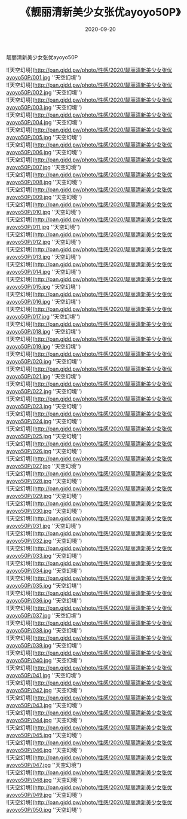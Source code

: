 ﻿---
layout: post
title:  《靓丽清新美少女张优ayoyo50P》
date:   2020-09-20
img: http://pan.gjdd.pw/photo/性感/2020/靓丽清新美少女张优ayoyo50P/000.jpg
categories: [美女, 性感, 泳衣]
---

靓丽清新美少女张优ayoyo50P



![天空幻境](http://pan.gjdd.pw/photo/性感/2020/靓丽清新美少女张优ayoyo50P/001.jpg ''天空幻境'') <br>
![天空幻境](http://pan.gjdd.pw/photo/性感/2020/靓丽清新美少女张优ayoyo50P/002.jpg ''天空幻境'') <br>
![天空幻境](http://pan.gjdd.pw/photo/性感/2020/靓丽清新美少女张优ayoyo50P/003.jpg ''天空幻境'') <br>
![天空幻境](http://pan.gjdd.pw/photo/性感/2020/靓丽清新美少女张优ayoyo50P/004.jpg ''天空幻境'') <br>
![天空幻境](http://pan.gjdd.pw/photo/性感/2020/靓丽清新美少女张优ayoyo50P/005.jpg ''天空幻境'') <br>
![天空幻境](http://pan.gjdd.pw/photo/性感/2020/靓丽清新美少女张优ayoyo50P/006.jpg ''天空幻境'') <br>
![天空幻境](http://pan.gjdd.pw/photo/性感/2020/靓丽清新美少女张优ayoyo50P/007.jpg ''天空幻境'') <br>
![天空幻境](http://pan.gjdd.pw/photo/性感/2020/靓丽清新美少女张优ayoyo50P/008.jpg ''天空幻境'') <br>
![天空幻境](http://pan.gjdd.pw/photo/性感/2020/靓丽清新美少女张优ayoyo50P/009.jpg ''天空幻境'') <br>
![天空幻境](http://pan.gjdd.pw/photo/性感/2020/靓丽清新美少女张优ayoyo50P/010.jpg ''天空幻境'') <br>
![天空幻境](http://pan.gjdd.pw/photo/性感/2020/靓丽清新美少女张优ayoyo50P/011.jpg ''天空幻境'') <br>
![天空幻境](http://pan.gjdd.pw/photo/性感/2020/靓丽清新美少女张优ayoyo50P/012.jpg ''天空幻境'') <br>
![天空幻境](http://pan.gjdd.pw/photo/性感/2020/靓丽清新美少女张优ayoyo50P/013.jpg ''天空幻境'') <br>
![天空幻境](http://pan.gjdd.pw/photo/性感/2020/靓丽清新美少女张优ayoyo50P/014.jpg ''天空幻境'') <br>
![天空幻境](http://pan.gjdd.pw/photo/性感/2020/靓丽清新美少女张优ayoyo50P/015.jpg ''天空幻境'') <br>
![天空幻境](http://pan.gjdd.pw/photo/性感/2020/靓丽清新美少女张优ayoyo50P/016.jpg ''天空幻境'') <br>
![天空幻境](http://pan.gjdd.pw/photo/性感/2020/靓丽清新美少女张优ayoyo50P/017.jpg ''天空幻境'') <br>
![天空幻境](http://pan.gjdd.pw/photo/性感/2020/靓丽清新美少女张优ayoyo50P/018.jpg ''天空幻境'') <br>
![天空幻境](http://pan.gjdd.pw/photo/性感/2020/靓丽清新美少女张优ayoyo50P/019.jpg ''天空幻境'') <br>
![天空幻境](http://pan.gjdd.pw/photo/性感/2020/靓丽清新美少女张优ayoyo50P/020.jpg ''天空幻境'') <br>
![天空幻境](http://pan.gjdd.pw/photo/性感/2020/靓丽清新美少女张优ayoyo50P/021.jpg ''天空幻境'') <br>
![天空幻境](http://pan.gjdd.pw/photo/性感/2020/靓丽清新美少女张优ayoyo50P/022.jpg ''天空幻境'') <br>
![天空幻境](http://pan.gjdd.pw/photo/性感/2020/靓丽清新美少女张优ayoyo50P/023.jpg ''天空幻境'') <br>
![天空幻境](http://pan.gjdd.pw/photo/性感/2020/靓丽清新美少女张优ayoyo50P/024.jpg ''天空幻境'') <br>
![天空幻境](http://pan.gjdd.pw/photo/性感/2020/靓丽清新美少女张优ayoyo50P/025.jpg ''天空幻境'') <br>
![天空幻境](http://pan.gjdd.pw/photo/性感/2020/靓丽清新美少女张优ayoyo50P/026.jpg ''天空幻境'') <br>
![天空幻境](http://pan.gjdd.pw/photo/性感/2020/靓丽清新美少女张优ayoyo50P/027.jpg ''天空幻境'') <br>
![天空幻境](http://pan.gjdd.pw/photo/性感/2020/靓丽清新美少女张优ayoyo50P/028.jpg ''天空幻境'') <br>
![天空幻境](http://pan.gjdd.pw/photo/性感/2020/靓丽清新美少女张优ayoyo50P/029.jpg ''天空幻境'') <br>
![天空幻境](http://pan.gjdd.pw/photo/性感/2020/靓丽清新美少女张优ayoyo50P/030.jpg ''天空幻境'') <br>
![天空幻境](http://pan.gjdd.pw/photo/性感/2020/靓丽清新美少女张优ayoyo50P/031.jpg ''天空幻境'') <br>
![天空幻境](http://pan.gjdd.pw/photo/性感/2020/靓丽清新美少女张优ayoyo50P/032.jpg ''天空幻境'') <br>
![天空幻境](http://pan.gjdd.pw/photo/性感/2020/靓丽清新美少女张优ayoyo50P/033.jpg ''天空幻境'') <br>
![天空幻境](http://pan.gjdd.pw/photo/性感/2020/靓丽清新美少女张优ayoyo50P/034.jpg ''天空幻境'') <br>
![天空幻境](http://pan.gjdd.pw/photo/性感/2020/靓丽清新美少女张优ayoyo50P/035.jpg ''天空幻境'') <br>
![天空幻境](http://pan.gjdd.pw/photo/性感/2020/靓丽清新美少女张优ayoyo50P/036.jpg ''天空幻境'') <br>
![天空幻境](http://pan.gjdd.pw/photo/性感/2020/靓丽清新美少女张优ayoyo50P/037.jpg ''天空幻境'') <br>
![天空幻境](http://pan.gjdd.pw/photo/性感/2020/靓丽清新美少女张优ayoyo50P/038.jpg ''天空幻境'') <br>
![天空幻境](http://pan.gjdd.pw/photo/性感/2020/靓丽清新美少女张优ayoyo50P/039.jpg ''天空幻境'') <br>
![天空幻境](http://pan.gjdd.pw/photo/性感/2020/靓丽清新美少女张优ayoyo50P/040.jpg ''天空幻境'') <br>
![天空幻境](http://pan.gjdd.pw/photo/性感/2020/靓丽清新美少女张优ayoyo50P/041.jpg ''天空幻境'') <br>
![天空幻境](http://pan.gjdd.pw/photo/性感/2020/靓丽清新美少女张优ayoyo50P/042.jpg ''天空幻境'') <br>
![天空幻境](http://pan.gjdd.pw/photo/性感/2020/靓丽清新美少女张优ayoyo50P/043.jpg ''天空幻境'') <br>
![天空幻境](http://pan.gjdd.pw/photo/性感/2020/靓丽清新美少女张优ayoyo50P/044.jpg ''天空幻境'') <br>
![天空幻境](http://pan.gjdd.pw/photo/性感/2020/靓丽清新美少女张优ayoyo50P/045.jpg ''天空幻境'') <br>
![天空幻境](http://pan.gjdd.pw/photo/性感/2020/靓丽清新美少女张优ayoyo50P/046.jpg ''天空幻境'') <br>
![天空幻境](http://pan.gjdd.pw/photo/性感/2020/靓丽清新美少女张优ayoyo50P/047.jpg ''天空幻境'') <br>
![天空幻境](http://pan.gjdd.pw/photo/性感/2020/靓丽清新美少女张优ayoyo50P/048.jpg ''天空幻境'') <br>
![天空幻境](http://pan.gjdd.pw/photo/性感/2020/靓丽清新美少女张优ayoyo50P/049.jpg ''天空幻境'') <br>
![天空幻境](http://pan.gjdd.pw/photo/性感/2020/靓丽清新美少女张优ayoyo50P/050.jpg ''天空幻境'') <br>
